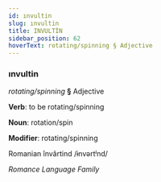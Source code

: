 ```yaml
---
id: ınvultin
slug: ınvultin
title: INVULTİN
sidebar_position: 62
hoverText: rotating/spinning § Adjective
---
```


### ınvultin

*rotating/spinning* **§** Adjective

**Verb**: to be rotating/spinning

**Noun**: rotation/spin

**Modifier**: rotating/spinning

Romanian învârtind /ɨnvərtʲnd/

*Romance Language Family*